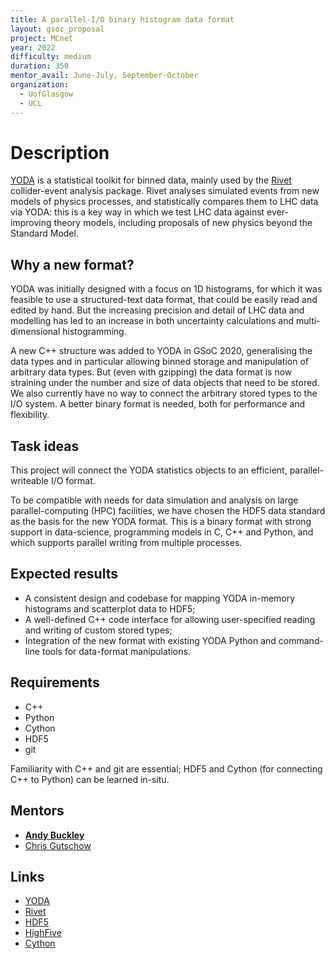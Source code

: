 ```yaml
---
title: A parallel-I/O binary histogram data format
layout: gsoc_proposal
project: MCnet
year: 2022
difficulty: medium
duration: 350
mentor_avail: June-July, September-October
organization:
  - UofGlasgow
  - UCL
---
```


# Description

[YODA](https://yoda.hepforge.org) is a statistical toolkit for binned data,
mainly used by the [Rivet](https://rivet.hepforge.org) collider-event analysis
package. Rivet analyses simulated events from new models of physics processes,
and statistically compares them to LHC data via YODA: this is a key way in which
we test LHC data against ever-improving theory models, including proposals of
new physics beyond the Standard Model.


## Why a new format?

YODA was initially designed with a focus on 1D histograms, for which it was
feasible to use a structured-text data format, that could be easily read and
edited by hand. But the increasing precision and detail of LHC data and
modelling has led to an increase in both uncertainty calculations and
multi-dimensional histogramming.

A new C++ structure was added to YODA in GSoC 2020, generalising the data types
and in particular allowing binned storage and manipulation of arbitrary data
types. But (even with gzipping) the data format is now straining under the
number and size of data objects that need to be stored. We also currently have
no way to connect the arbitrary stored types to the I/O system. A better
binary format is needed, both for performance and flexibility.


## Task ideas

This project will connect the YODA statistics objects to an efficient,
parallel-writeable I/O format.

To be compatible with needs for data simulation and analysis on large
parallel-computing (HPC) facilities, we have chosen the HDF5 data standard as
the basis for the new YODA format. This is a binary format with strong support
in data-science, programming models in C, C++ and Python, and which supports
parallel writing from multiple processes.


## Expected results

 * A consistent design and codebase for mapping YODA in-memory histograms and scatterplot data to HDF5;
 * A well-defined C++ code interface for allowing user-specified reading and writing of custom stored types;
 * Integration of the new format with existing YODA Python and command-line tools for data-format manipulations.


## Requirements

 * C++
 * Python
 * Cython
 * HDF5
 * git

Familiarity with C++ and git are essential; HDF5 and Cython (for connecting C++ to Python) can be learned in-situ.


## Mentors

 * **[Andy Buckley](mailto:andy.buckley@cern.ch)**
 * [Chris Gutschow](mailto:chris.g@cern.ch)


## Links

 * [YODA](https://yoda.hepforge.org)
 * [Rivet](https://rivet.hepforge.org)
 * [HDF5](https://www.hdfgroup.org/solutions/hdf5/)
 * [HighFive](https://github.com/BlueBrain/HighFive)
 * [Cython](https://cython.org/)
